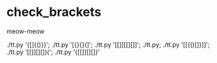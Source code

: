 # check_brackets
meow-meow

./tt.py '{[]{()}}'; ./tt.py '[{}{}(]'; ./tt.py '[[]][[][]]'; ./tt.py; ./tt.py '[[{[]()()[]}]]'; ./tt.py '[[]][[][]]())('; ./tt.py '{[[]][[][]]()}'
